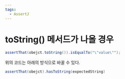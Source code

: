 ```yaml
---
tags:
  - AssertJ
---
```

# toString() 메서드가 나올 경우

```java
assertThat(obejct.toString()).isEqualTo("\"value\"");
```

위의 코드는 아래의 방식으로 바꿀 수 있다.

```java
assertThat(obejct).hasToString(expectedString)
```